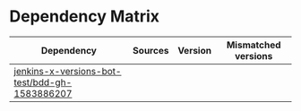 # Dependency Matrix

Dependency | Sources | Version | Mismatched versions
---------- | ------- | ------- | -------------------
[jenkins-x-versions-bot-test/bdd-gh-1583886207](https://github.com/jenkins-x-versions-bot-test/bdd-gh-1583886207.git) |  | []() | 
